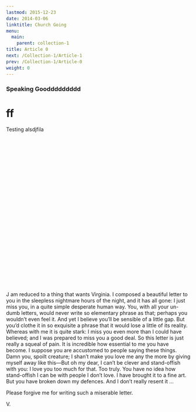 ```yaml
---
lastmod: 2015-12-23
date: 2014-03-06
linktitle: Church Going
menu:
  main:
    parent: collection-1
title: Article 0
next: /Collection-1/Article-1
prev: /Collection-1/Article-0
weight: 0
---
```


### Speaking Gooddddddddd

# ff

Testing alsdjfila

<img onload="fadeIn(this)" src="/images/Untitled-1.jpg" alt="..." title="..." style="opacity:0;">

<span class="big-letter-taller">J</span> am reduced to a thing that wants Virginia. I composed a beautiful letter to you in the sleepless nightmare hours of the night, and it has all gone: I just miss you, in a quite simple desperate human way. You, with all your un-dumb letters, would never write so elementary phrase as that; perhaps you wouldn’t even feel it. And yet I believe you’ll be sensible of a little gap. But you’d clothe it in so exquisite a phrase that it would lose a little of its reality. Whereas with me it is quite stark: I miss you even more than I could have believed; and I was prepared to miss you a good deal. So this letter is just really a squeal of pain. It is incredible how essential to me you have become. I suppose you are accustomed to people saying these things. Damn you, spoilt creature; I shan’t make you love me any the more by giving myself away like this—But oh my dear, I can’t be clever and stand-offish with you: I love you too much for that. Too truly. You have no idea how stand-offish I can be with people I don’t love. I have brought it to a fine art. But you have broken down my defences. And I don’t really resent it …

Please forgive me for writing such a miserable letter.

V.


